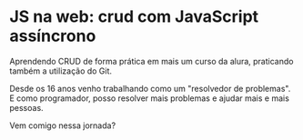#  JS na web: crud com JavaScript assíncrono

Aprendendo CRUD de forma prática em mais um curso da alura, praticando também a utilização do Git.

Desde os 16 anos venho trabalhando como um "resolvedor de problemas".
E como programador, posso resolver mais problemas e ajudar mais e mais pessoas.

Vem comigo nessa jornada?